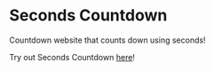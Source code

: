 # Seconds Countdown

Countdown website that counts down using seconds!

Try out Seconds Countdown [here](https://jasonli0616.github.io/seconds-countdown)!